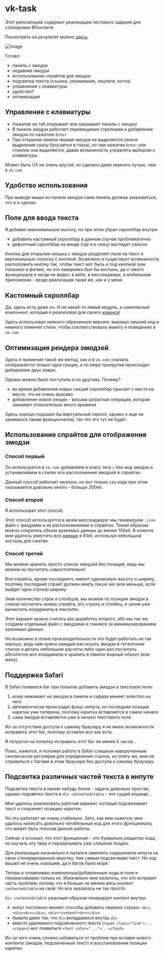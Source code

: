# vk-task

Этот репозиторий содержит реализацию тестового задания для стажировки ВКонтакте.

Посмотреть на результат можно [здесь](https://danyadev.github.io/vk-task/).

![image](https://user-images.githubusercontent.com/35631027/122751944-0d4e5a00-d299-11eb-87f4-0f178110cd2d.png)

Готово:
- панель с эмодзи
- недавние эмодзи
- использование спрайтов для эмодзи
- подсветка текста (ссылки, упоминания, хештеги, почта)
- управление с клавиатуры
- удобство?
- оптимизация

## Управление с клавиатуры

- Нажатие на таб открывает или закрывает панель с эмодзи
- В панели эмодзи работает перемещение стрелками и добавление эмодзи по нажатию `Enter`
- При открытии панели первая эмодзя не выделяется (иначе выделение сразу бросается в глаза),
но при нажатии `Enter` или стрелки она выделяется, давая возможность управлять выбором с клавиатуры

Может быть UX не очень крутой, но сделано даже немного лучше, чем в `vk.com`

## Удобство использования

При выводе мыши из панели эмодзи сама панель должна закрываться, что я и сделал.

## Поле для ввода текста

Я добавил максимальную высоту, но при этом убрал скроллбар внутри:
- добавить кастомный скроллбар в данном случае проблематично
- дефолтный скроллбар на винде (где я и сижу) выглядит ужасно

Кнопка для открытия окошка с эмодзи разделяет поле на текст и вертикальную полоску с кнопкой.
Возможно и существует возможность расположить кнопку так, чтобы текст мог быть и под кнопкой
(как показано в фигме), но это наверняка был бы костыль, да и такого функционала я нигде не видел:
в вебе, в мессенджере, в мобильном приложении - везде реализация такая же, как и у меня.

## Кастомный скроллбар

Да, здесь есть даже он. И не какой-то левый модуль, а самописный компонент, который я
реализовал для своего [клиента](https://github.com/danyadev/vk-desktop)!

Здесь использовал немного обрезанную версию: выкинул лишний код и немного поменял стили,
чтобы соответствовать макету и поведению в `vk.com`.

## Оптимизация рендера эмодзей

Здесь я применил такой же метод, как и в `vk.com`:
сначала отображается только одна секция, а по мере прокрутки происходит
добавление двух новых.

Однако можно было поступить и по другому. Почему?
* во время добавления новых секций скроллбар прыгает с места на место, что не очень красиво
* добавление новой секции - весьма затратная операция, которая занимает относительно много времени

Здесь хорошо подошел бы виртуальный скролл, однако я еще не занимался таким функционалом,
так что его тут не будет.

## Использование спрайтов для отображения эмодзи

### Способ первый

Он используется в `vk.com`: добавляем в класс тега `i` hex-код эмодзи и устанавливаем
в стилях все расположения эмодзей в спрайтах.

Данный способ работает неплохо, но вот только css кода при этом оказывается довольно
много - больше 300кб.

### Способ второй

Я использовал этот способ.

Этот способ используется в моем мессенджере: мы генерируем `.json` файл с
эмодзями и их расположениями в спрайтах. Таким образом можно сократить объем хранимых
данных до менее 100кб. В клиенте мне удалось уместить все
[данные](https://github.com/danyadev/vk-desktop/blob/master/src/js/json/localEmoji.json)
в 61кб, используя небольшой костыль для сжатия.

### Способ третий

Мы можем хранить просто список эмодзей без позиций, ведь мы можем их посчитать самостоятельно!

Все спрайты, кроме последнего, имеют одинаковую высоту и ширину, поэтому последний
спрайт должен иметь такую же (или меньше, если выйдет одна строка) ширину.

Зная количество строк и столбцов, мы можем по позиции эмодзи в списке посчитать
номер спрайта, его строку и столбец, и затем уже вычислить координаты в пикселях.

Этот вариант можно считать как доработку второго, ибо мы так же создаем отдельный файл
с эмодзями и гонимся за минимизированием хранимых данных.

Но возможно в плане производительности это будет работать не так хорошо,
ведь нам нужно каждый раз искать эмодзи в гигантском списке и делать небольшие расчеты
либо один раз посчитать абсолютно все координаты и хранить в памяти жирный объект (или мапу).

## Поддержка Safari

В Safari появился баг при попытке добавить эмодзи в текстовое поле:
1) юзер нажимает на эмодзи в панели и сафари меняет selection на него
2) автоматически происходит фокус инпута, но последняя позиция каретки уже потеряна,
поэтому каретка вставляется в самое начало
3) сама эмодзя вставляется уже в начало текстового поля

Из-за отсутствия доступа к самому браузеру я не имею возможности исправить этот баг,
поэтому оставлю все как есть.

Я потратил на попытку исправить этот баг не менее 5 часов...

Плюс, кажется, я поломал работу в Safari слишком навороченным синтаксисом регулярки
для определения ссылок, но опять же, мне не справиться с багами в этом браузере
без доступа к самому браузеру.

## Подсветка различных частей текста в инпуте

Подсветка текста в каком-нибудь блоке - задача довольно простая, однако
подсветка текста в `div contenteditable` - это сущий кошмар...

Мне удалось реализовать рабочий вариант, который подсвечивает текст
и сохраняет позицию каретки.

Но это работает не очень стабильно. Зато, как мне кажется, мне удалось написать
довольно читабельный код для этого функционала, что может быть плюсом данной работы.

Сейчас я осознал, что этот функционал - это буквально редактор кода, но изучать эту
тему и переделывать уже слишком поздно.

Для реализации изначально я пытался заменять содержимое инпута на свою сгенерированную
верстку, тем самым подсвечивая текст. Но код вышел не очень хорошим, да и багов было море.

Теперь я отлавливаю измененные/добавленные ноды в поле и перерисовываю только их.
Изначально мне казалось, что это исправит часть проблем, потому что я больше не
меняю весь контент `contenteditable` на свой. Но все оказалось не так просто.

`div contenteditable` ужасным образом генерирует контент внутри:
- инпут постоянно меняет способы добавить перенос строки: `<br>`, `<div><br></div>`,
`<div>*content*<br></div>`
- бывало даже так, что `div` вкладывался внутрь `div`
- вместо удаленного подсвеченного текста (`<span class="link">...</span>`)
мог появиться `<font color="...">...</font>`

Из-за чего очень сложно избавиться от проблем при вставке нового контента
(эмодзи, подсвеченный текст) и восстановлении позиции каретки.
